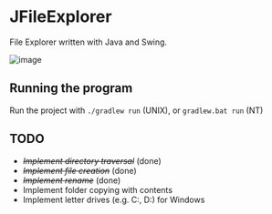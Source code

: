 # JFileExplorer
File Explorer written with Java and Swing.

![image](https://github.com/hakanrw/JFileExplorer/assets/57678928/671409a5-fe55-4679-8f45-50d24e763bbc)



## Running the program
Run the project with `./gradlew run` (UNIX), or `gradlew.bat run` (NT)


## TODO
- _~~Implement directory traversal~~_ (done)
- _~~Implement file creation~~_ (done)
- _~~Implement rename~~_ (done)
- Implement folder copying with contents
- Implement letter drives (e.g. C:\, D:\) for Windows
